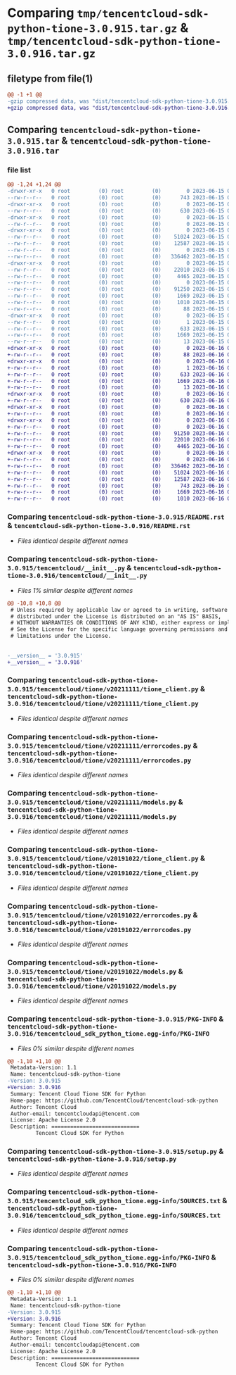 # Comparing `tmp/tencentcloud-sdk-python-tione-3.0.915.tar.gz` & `tmp/tencentcloud-sdk-python-tione-3.0.916.tar.gz`

## filetype from file(1)

```diff
@@ -1 +1 @@
-gzip compressed data, was "dist/tencentcloud-sdk-python-tione-3.0.915.tar", last modified: Thu Jun 15 00:35:54 2023, max compression
+gzip compressed data, was "dist/tencentcloud-sdk-python-tione-3.0.916.tar", last modified: Fri Jun 16 00:43:37 2023, max compression
```

## Comparing `tencentcloud-sdk-python-tione-3.0.915.tar` & `tencentcloud-sdk-python-tione-3.0.916.tar`

### file list

```diff
@@ -1,24 +1,24 @@
-drwxr-xr-x   0 root         (0) root         (0)        0 2023-06-15 00:35:54.000000 tencentcloud-sdk-python-tione-3.0.915/
--rw-r--r--   0 root         (0) root         (0)      743 2023-06-15 00:35:54.000000 tencentcloud-sdk-python-tione-3.0.915/README.rst
-drwxr-xr-x   0 root         (0) root         (0)        0 2023-06-15 00:35:54.000000 tencentcloud-sdk-python-tione-3.0.915/tencentcloud/
--rw-r--r--   0 root         (0) root         (0)      630 2023-06-15 00:35:54.000000 tencentcloud-sdk-python-tione-3.0.915/tencentcloud/__init__.py
-drwxr-xr-x   0 root         (0) root         (0)        0 2023-06-15 00:35:54.000000 tencentcloud-sdk-python-tione-3.0.915/tencentcloud/tione/
--rw-r--r--   0 root         (0) root         (0)        0 2023-06-15 00:35:54.000000 tencentcloud-sdk-python-tione-3.0.915/tencentcloud/tione/__init__.py
-drwxr-xr-x   0 root         (0) root         (0)        0 2023-06-15 00:35:54.000000 tencentcloud-sdk-python-tione-3.0.915/tencentcloud/tione/v20211111/
--rw-r--r--   0 root         (0) root         (0)    51024 2023-06-15 00:35:54.000000 tencentcloud-sdk-python-tione-3.0.915/tencentcloud/tione/v20211111/tione_client.py
--rw-r--r--   0 root         (0) root         (0)    12587 2023-06-15 00:35:54.000000 tencentcloud-sdk-python-tione-3.0.915/tencentcloud/tione/v20211111/errorcodes.py
--rw-r--r--   0 root         (0) root         (0)        0 2023-06-15 00:35:54.000000 tencentcloud-sdk-python-tione-3.0.915/tencentcloud/tione/v20211111/__init__.py
--rw-r--r--   0 root         (0) root         (0)   336462 2023-06-15 00:35:54.000000 tencentcloud-sdk-python-tione-3.0.915/tencentcloud/tione/v20211111/models.py
-drwxr-xr-x   0 root         (0) root         (0)        0 2023-06-15 00:35:54.000000 tencentcloud-sdk-python-tione-3.0.915/tencentcloud/tione/v20191022/
--rw-r--r--   0 root         (0) root         (0)    22010 2023-06-15 00:35:54.000000 tencentcloud-sdk-python-tione-3.0.915/tencentcloud/tione/v20191022/tione_client.py
--rw-r--r--   0 root         (0) root         (0)     4465 2023-06-15 00:35:54.000000 tencentcloud-sdk-python-tione-3.0.915/tencentcloud/tione/v20191022/errorcodes.py
--rw-r--r--   0 root         (0) root         (0)        0 2023-06-15 00:35:54.000000 tencentcloud-sdk-python-tione-3.0.915/tencentcloud/tione/v20191022/__init__.py
--rw-r--r--   0 root         (0) root         (0)    91250 2023-06-15 00:35:54.000000 tencentcloud-sdk-python-tione-3.0.915/tencentcloud/tione/v20191022/models.py
--rw-r--r--   0 root         (0) root         (0)     1669 2023-06-15 00:35:54.000000 tencentcloud-sdk-python-tione-3.0.915/PKG-INFO
--rw-r--r--   0 root         (0) root         (0)     1010 2023-06-15 00:35:54.000000 tencentcloud-sdk-python-tione-3.0.915/setup.py
--rw-r--r--   0 root         (0) root         (0)       88 2023-06-15 00:35:54.000000 tencentcloud-sdk-python-tione-3.0.915/setup.cfg
-drwxr-xr-x   0 root         (0) root         (0)        0 2023-06-15 00:35:54.000000 tencentcloud-sdk-python-tione-3.0.915/tencentcloud_sdk_python_tione.egg-info/
--rw-r--r--   0 root         (0) root         (0)        1 2023-06-15 00:35:54.000000 tencentcloud-sdk-python-tione-3.0.915/tencentcloud_sdk_python_tione.egg-info/dependency_links.txt
--rw-r--r--   0 root         (0) root         (0)      633 2023-06-15 00:35:54.000000 tencentcloud-sdk-python-tione-3.0.915/tencentcloud_sdk_python_tione.egg-info/SOURCES.txt
--rw-r--r--   0 root         (0) root         (0)     1669 2023-06-15 00:35:54.000000 tencentcloud-sdk-python-tione-3.0.915/tencentcloud_sdk_python_tione.egg-info/PKG-INFO
--rw-r--r--   0 root         (0) root         (0)       13 2023-06-15 00:35:54.000000 tencentcloud-sdk-python-tione-3.0.915/tencentcloud_sdk_python_tione.egg-info/top_level.txt
+drwxr-xr-x   0 root         (0) root         (0)        0 2023-06-16 00:43:37.000000 tencentcloud-sdk-python-tione-3.0.916/
+-rw-r--r--   0 root         (0) root         (0)       88 2023-06-16 00:43:37.000000 tencentcloud-sdk-python-tione-3.0.916/setup.cfg
+drwxr-xr-x   0 root         (0) root         (0)        0 2023-06-16 00:43:37.000000 tencentcloud-sdk-python-tione-3.0.916/tencentcloud_sdk_python_tione.egg-info/
+-rw-r--r--   0 root         (0) root         (0)        1 2023-06-16 00:43:37.000000 tencentcloud-sdk-python-tione-3.0.916/tencentcloud_sdk_python_tione.egg-info/dependency_links.txt
+-rw-r--r--   0 root         (0) root         (0)      633 2023-06-16 00:43:37.000000 tencentcloud-sdk-python-tione-3.0.916/tencentcloud_sdk_python_tione.egg-info/SOURCES.txt
+-rw-r--r--   0 root         (0) root         (0)     1669 2023-06-16 00:43:37.000000 tencentcloud-sdk-python-tione-3.0.916/tencentcloud_sdk_python_tione.egg-info/PKG-INFO
+-rw-r--r--   0 root         (0) root         (0)       13 2023-06-16 00:43:37.000000 tencentcloud-sdk-python-tione-3.0.916/tencentcloud_sdk_python_tione.egg-info/top_level.txt
+drwxr-xr-x   0 root         (0) root         (0)        0 2023-06-16 00:43:37.000000 tencentcloud-sdk-python-tione-3.0.916/tencentcloud/
+-rw-r--r--   0 root         (0) root         (0)      630 2023-06-16 00:43:37.000000 tencentcloud-sdk-python-tione-3.0.916/tencentcloud/__init__.py
+drwxr-xr-x   0 root         (0) root         (0)        0 2023-06-16 00:43:37.000000 tencentcloud-sdk-python-tione-3.0.916/tencentcloud/tione/
+-rw-r--r--   0 root         (0) root         (0)        0 2023-06-16 00:43:37.000000 tencentcloud-sdk-python-tione-3.0.916/tencentcloud/tione/__init__.py
+drwxr-xr-x   0 root         (0) root         (0)        0 2023-06-16 00:43:37.000000 tencentcloud-sdk-python-tione-3.0.916/tencentcloud/tione/v20191022/
+-rw-r--r--   0 root         (0) root         (0)        0 2023-06-16 00:43:37.000000 tencentcloud-sdk-python-tione-3.0.916/tencentcloud/tione/v20191022/__init__.py
+-rw-r--r--   0 root         (0) root         (0)    91250 2023-06-16 00:43:37.000000 tencentcloud-sdk-python-tione-3.0.916/tencentcloud/tione/v20191022/models.py
+-rw-r--r--   0 root         (0) root         (0)    22010 2023-06-16 00:43:37.000000 tencentcloud-sdk-python-tione-3.0.916/tencentcloud/tione/v20191022/tione_client.py
+-rw-r--r--   0 root         (0) root         (0)     4465 2023-06-16 00:43:37.000000 tencentcloud-sdk-python-tione-3.0.916/tencentcloud/tione/v20191022/errorcodes.py
+drwxr-xr-x   0 root         (0) root         (0)        0 2023-06-16 00:43:37.000000 tencentcloud-sdk-python-tione-3.0.916/tencentcloud/tione/v20211111/
+-rw-r--r--   0 root         (0) root         (0)        0 2023-06-16 00:43:37.000000 tencentcloud-sdk-python-tione-3.0.916/tencentcloud/tione/v20211111/__init__.py
+-rw-r--r--   0 root         (0) root         (0)   336462 2023-06-16 00:43:37.000000 tencentcloud-sdk-python-tione-3.0.916/tencentcloud/tione/v20211111/models.py
+-rw-r--r--   0 root         (0) root         (0)    51024 2023-06-16 00:43:37.000000 tencentcloud-sdk-python-tione-3.0.916/tencentcloud/tione/v20211111/tione_client.py
+-rw-r--r--   0 root         (0) root         (0)    12587 2023-06-16 00:43:37.000000 tencentcloud-sdk-python-tione-3.0.916/tencentcloud/tione/v20211111/errorcodes.py
+-rw-r--r--   0 root         (0) root         (0)      743 2023-06-16 00:43:37.000000 tencentcloud-sdk-python-tione-3.0.916/README.rst
+-rw-r--r--   0 root         (0) root         (0)     1669 2023-06-16 00:43:37.000000 tencentcloud-sdk-python-tione-3.0.916/PKG-INFO
+-rw-r--r--   0 root         (0) root         (0)     1010 2023-06-16 00:43:37.000000 tencentcloud-sdk-python-tione-3.0.916/setup.py
```

### Comparing `tencentcloud-sdk-python-tione-3.0.915/README.rst` & `tencentcloud-sdk-python-tione-3.0.916/README.rst`

 * *Files identical despite different names*

### Comparing `tencentcloud-sdk-python-tione-3.0.915/tencentcloud/__init__.py` & `tencentcloud-sdk-python-tione-3.0.916/tencentcloud/__init__.py`

 * *Files 1% similar despite different names*

```diff
@@ -10,8 +10,8 @@
 # Unless required by applicable law or agreed to in writing, software
 # distributed under the License is distributed on an "AS IS" BASIS,
 # WITHOUT WARRANTIES OR CONDITIONS OF ANY KIND, either express or implied.
 # See the License for the specific language governing permissions and
 # limitations under the License.
 
 
-__version__ = '3.0.915'
+__version__ = '3.0.916'
```

### Comparing `tencentcloud-sdk-python-tione-3.0.915/tencentcloud/tione/v20211111/tione_client.py` & `tencentcloud-sdk-python-tione-3.0.916/tencentcloud/tione/v20211111/tione_client.py`

 * *Files identical despite different names*

### Comparing `tencentcloud-sdk-python-tione-3.0.915/tencentcloud/tione/v20211111/errorcodes.py` & `tencentcloud-sdk-python-tione-3.0.916/tencentcloud/tione/v20211111/errorcodes.py`

 * *Files identical despite different names*

### Comparing `tencentcloud-sdk-python-tione-3.0.915/tencentcloud/tione/v20211111/models.py` & `tencentcloud-sdk-python-tione-3.0.916/tencentcloud/tione/v20211111/models.py`

 * *Files identical despite different names*

### Comparing `tencentcloud-sdk-python-tione-3.0.915/tencentcloud/tione/v20191022/tione_client.py` & `tencentcloud-sdk-python-tione-3.0.916/tencentcloud/tione/v20191022/tione_client.py`

 * *Files identical despite different names*

### Comparing `tencentcloud-sdk-python-tione-3.0.915/tencentcloud/tione/v20191022/errorcodes.py` & `tencentcloud-sdk-python-tione-3.0.916/tencentcloud/tione/v20191022/errorcodes.py`

 * *Files identical despite different names*

### Comparing `tencentcloud-sdk-python-tione-3.0.915/tencentcloud/tione/v20191022/models.py` & `tencentcloud-sdk-python-tione-3.0.916/tencentcloud/tione/v20191022/models.py`

 * *Files identical despite different names*

### Comparing `tencentcloud-sdk-python-tione-3.0.915/PKG-INFO` & `tencentcloud-sdk-python-tione-3.0.916/tencentcloud_sdk_python_tione.egg-info/PKG-INFO`

 * *Files 0% similar despite different names*

```diff
@@ -1,10 +1,10 @@
 Metadata-Version: 1.1
 Name: tencentcloud-sdk-python-tione
-Version: 3.0.915
+Version: 3.0.916
 Summary: Tencent Cloud Tione SDK for Python
 Home-page: https://github.com/TencentCloud/tencentcloud-sdk-python
 Author: Tencent Cloud
 Author-email: tencentcloudapi@tencent.com
 License: Apache License 2.0
 Description: ============================
         Tencent Cloud SDK for Python
```

### Comparing `tencentcloud-sdk-python-tione-3.0.915/setup.py` & `tencentcloud-sdk-python-tione-3.0.916/setup.py`

 * *Files identical despite different names*

### Comparing `tencentcloud-sdk-python-tione-3.0.915/tencentcloud_sdk_python_tione.egg-info/SOURCES.txt` & `tencentcloud-sdk-python-tione-3.0.916/tencentcloud_sdk_python_tione.egg-info/SOURCES.txt`

 * *Files identical despite different names*

### Comparing `tencentcloud-sdk-python-tione-3.0.915/tencentcloud_sdk_python_tione.egg-info/PKG-INFO` & `tencentcloud-sdk-python-tione-3.0.916/PKG-INFO`

 * *Files 0% similar despite different names*

```diff
@@ -1,10 +1,10 @@
 Metadata-Version: 1.1
 Name: tencentcloud-sdk-python-tione
-Version: 3.0.915
+Version: 3.0.916
 Summary: Tencent Cloud Tione SDK for Python
 Home-page: https://github.com/TencentCloud/tencentcloud-sdk-python
 Author: Tencent Cloud
 Author-email: tencentcloudapi@tencent.com
 License: Apache License 2.0
 Description: ============================
         Tencent Cloud SDK for Python
```

